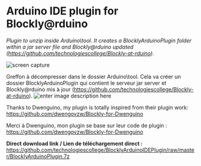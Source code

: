 # Arduino IDE plugin for Blockly@rduino

*Plugin to unzip inside Arduino\tool\.
It creates a BlocklyArduinoPlugin folder within a jar server file and Blockly@rduino updated (https://github.com/technologiescollege/Blockly-at-rduino).*

![screen capture](https://raw.githubusercontent.com/technologiescollege/BlocklyArduinoIDEPlugin/master/capture_en.jpg)


Greffon à décompresser dans le dossier Arduino\tool.
Cela va créer un dossier BlocklyArduinoPlugin qui contient le serveur jar server et Blockly@rduino mis à jour (https://github.com/technologiescollege/Blockly-at-rduino).
![enter image description here](https://raw.githubusercontent.com/technologiescollege/BlocklyArduinoIDEPlugin/master/capture_fr.jpg)


Thanks to Dwenguino, my plugin is totally inspired from their plugin work: https://github.com/dwengovzw/Blockly-for-Dwenguino

Merci à Dwenguino, mon plugin se base sur leur code de plugin : https://github.com/dwengovzw/Blockly-for-Dwenguino


**Direct download link / Lien de téléchargement direct :**
https://github.com/technologiescollege/BlocklyArduinoIDEPlugin/raw/master/BlocklyArduinoPlugin.7z
